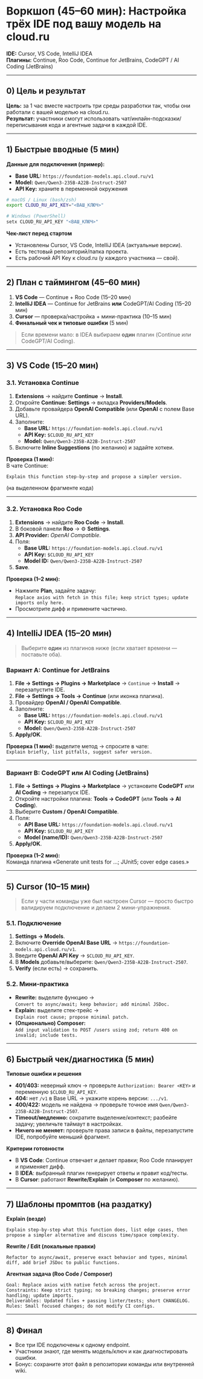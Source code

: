 # Воркшоп (45–60 мин): Настройка трёх IDE под вашу модель на cloud.ru  
**IDE:** Cursor, VS Code, IntelliJ IDEA  
**Плагины:** Continue, Roo Code, Continue for JetBrains, CodeGPT / AI Coding (JetBrains)

---

## 0) Цель и результат
**Цель:** за 1 час вместе настроить три среды разработки так, чтобы они работали с вашей моделью на cloud.ru.  
**Результат:** участники смогут использовать чат/инлайн-подсказки/переписывания кода и агентные задачи в каждой IDE.

---

## 1) Быстрые вводные (5 мин)

**Данные для подключения (пример):**
- **Base URL:** `https://foundation-models.api.cloud.ru/v1`  
- **Model:** `Qwen/Qwen3-235B-A22B-Instruct-2507`  
- **API Key:** храните в переменной окружения

```bash
# macOS / Linux (bash/zsh)
export CLOUD_RU_API_KEY="<ВАШ_КЛЮЧ>"

# Windows (PowerShell)
setx CLOUD_RU_API_KEY "<ВАШ_КЛЮЧ>"
```

**Чек-лист перед стартом**
- Установлены Cursor, VS Code, IntelliJ IDEA (актуальные версии).
- Есть тестовый репозиторий/папка проекта.
- Есть рабочий API Key к cloud.ru (у каждого участника — свой).

---

## 2) План с таймингом (45–60 мин)

1. **VS Code** — Continue + Roo Code (15–20 мин)  
2. **IntelliJ IDEA** — Continue for JetBrains **или** CodeGPT/AI Coding (15–20 мин)  
3. **Cursor** — проверка/настройка + мини-практика (10–15 мин)  
4. **Финальный чек и типовые ошибки** (5 мин)

> Если времени мало: в IDEA выбираем **один** плагин (Continue *или* CodeGPT/AI Coding).

---

## 3) VS Code (15–20 мин)

### 3.1. Установка Continue
1. **Extensions** → найдите **Continue** → **Install**.  
2. Откройте **Continue: Settings** → вкладка **Providers/Models**.  
3. Добавьте провайдера **OpenAI Compatible** (или **OpenAI** с полем Base URL).  
4. Заполните:  
   - **Base URL:** `https://foundation-models.api.cloud.ru/v1`  
   - **API Key:** `$CLOUD_RU_API_KEY`  
   - **Model:** `Qwen/Qwen3-235B-A22B-Instruct-2507`  
5. Включите **Inline Suggestions** (по желанию) и задайте хоткеи.

**Проверка (1 мин):**  
В чате Continue:  
```
Explain this function step-by-step and propose a simpler version.
```
(на выделенном фрагменте кода)

---

### 3.2. Установка Roo Code
1. **Extensions** → найдите **Roo Code** → **Install**.  
2. В боковой панели **Roo** → ⚙️ **Settings**.  
3. **API Provider:** *OpenAI Compatible*.  
4. Поля:  
   - **Base URL:** `https://foundation-models.api.cloud.ru/v1`  
   - **API Key:** `$CLOUD_RU_API_KEY`  
   - **Model ID:** `Qwen/Qwen3-235B-A22B-Instruct-2507`  
5. **Save**.

**Проверка (1–2 мин):**  
- Нажмите **Plan**, задайте задачу:  
  `Replace axios with fetch in this file; keep strict types; update imports only here.`  
- Просмотрите дифф и примените частично.

---

## 4) IntelliJ IDEA (15–20 мин)

> Выберите **один** из плагинов ниже (если хватает времени — поставьте оба).

### Вариант A: Continue for JetBrains
1. **File → Settings → Plugins → Marketplace** → `Continue` → **Install** → перезапустите IDE.  
2. **File → Settings → Tools → Continue** (или иконка плагина).  
3. Провайдер **OpenAI / OpenAI Compatible**.  
4. Заполните:  
   - **Base URL:** `https://foundation-models.api.cloud.ru/v1`  
   - **API Key:** `$CLOUD_RU_API_KEY`  
   - **Model:** `Qwen/Qwen3-235B-A22B-Instruct-2507`  
5. **Apply/OK**.

**Проверка (1 мин):** выделите метод → спросите в чате:  
`Explain briefly, list pitfalls, suggest safer version.`

---

### Вариант B: CodeGPT **или** AI Coding (JetBrains)
1. **File → Settings → Plugins → Marketplace** → установите **CodeGPT** или **AI Coding** → перезапуск IDE.  
2. Откройте настройки плагина: **Tools → CodeGPT** (или **Tools → AI Coding**).  
3. Выберите **Custom / OpenAI Compatible**.  
4. Поля:  
   - **API Base URL:** `https://foundation-models.api.cloud.ru/v1`  
   - **API Key:** `$CLOUD_RU_API_KEY`  
   - **Model (name/ID):** `Qwen/Qwen3-235B-A22B-Instruct-2507`  
5. **Apply/OK**.

**Проверка (1–2 мин):**  
Команда плагина «Generate unit tests for …; JUnit5; cover edge cases.»

---

## 5) Cursor (10–15 мин)

> Если у части команды уже был настроен Cursor — просто быстро валидируем подключение и делаем 2 мини-упражнения.

### 5.1. Подключение
1. **Settings → Models**.  
2. Включите **Override OpenAI Base URL** → `https://foundation-models.api.cloud.ru/v1`.  
3. Введите **OpenAI API Key** → `$CLOUD_RU_API_KEY`.  
4. В **Models** добавьте/выберите: `Qwen/Qwen3-235B-A22B-Instruct-2507`.  
5. **Verify** (если есть) → сохранить.

### 5.2. Мини-практика
- **Rewrite:** выделите функцию →  
  `Convert to async/await; keep behavior; add minimal JSDoc.`  
- **Explain:** выделите стек-трейс →  
  `Explain root cause; propose minimal patch.`  
- **(Опционально) Composer:**  
  `Add input validation to POST /users using zod; return 400 on invalid; include tests.`

---

## 6) Быстрый чек/диагностика (5 мин)

**Типовые ошибки и решения**
- **401/403:** неверный ключ → проверьте `Authorization: Bearer <KEY>` и переменную `$CLOUD_RU_API_KEY`.  
- **404:** нет `/v1` в Base URL → укажите корень версии: `.../v1`.  
- **400/422:** модель не найдена → проверьте точное имя `Qwen/Qwen3-235B-A22B-Instruct-2507`.  
- **Timeout/медленно:** сократите выделение/контекст; разбейте задачу; увеличьте таймаут в настройках.  
- **Ничего не меняет:** проверьте права записи в файлы, перезапустите IDE, попробуйте меньший фрагмент.

**Критерии готовности**
- В **VS Code**: Continue отвечает и делает правки; Roo Code планирует и применяет дифф.  
- В **IDEA**: выбранный плагин генерирует ответы и правит код/тесты.  
- В **Cursor**: работают **Rewrite/Explain** (и **Composer** по желанию).

---

## 7) Шаблоны промптов (на раздатку)

**Explain (везде)**
```
Explain step-by-step what this function does, list edge cases, then propose a simpler alternative and discuss time/space complexity.
```

**Rewrite / Edit (локальные правки)**
```
Refactor to async/await, preserve exact behavior and types, minimal diff, add brief JSDoc to public functions.
```

**Агентная задача (Roo Code / Composer)**
```
Goal: Replace axios with native fetch across the project.
Constraints: Keep strict typing; no breaking changes; preserve error handling; update imports.
Deliverables: Updated files + passing linter/tests; short CHANGELOG.
Rules: Small focused changes; do not modify CI configs.
```

---

## 8) Финал
- Все три IDE подключены к одному endpoint.  
- Участники знают, где менять модель/ключ и как диагностировать ошибки.  
- Бонус: сохраните этот файл в репозитории команды или внутренней wiki.
